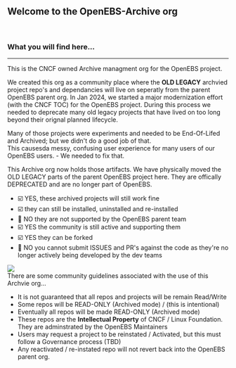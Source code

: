 ## Welcome to the OpenEBS-Archive org
<BR>

### What you will find here...
---
This is the CNCF owned Archive managment org for the OpenEBS project.<BR>

We created this org as a community place where the **OLD LEGACY** archvied project repo's and dependancies will live on seperatly from the parent OpenEBS parent org.
In Jan 2024, we started a major modernization effort (with the CNCF TOC) for the OpenEBS project. During this process we needed to deprecate many old legacy projects
that have lived on too long beyond their orignal planned lifecycle. <BR>

Many of those projects were experiments and needed to be End-Of-Lifed and Archived; but we didn't do a good job of that. <BR>
This causesda messy, confusing user experience for many users of our OpenEBS users. - We needed to fix that. <BR>

This Archive org now holds those artifacts. We have physically moved the OLD LEGACY parts of the parent OpenEBS project here. They are offically DEPRECATED and are
no longer part of OpenEBS.
- ☑️ YES, these archived projects will still work fine
- ☑️ they can still be installed, uninstalled and re-installed
- 💢 NO they are not supported by the OpenEBS parent team
- ☑️ YES the community is still active and supporting them
- ☑️ YES they can be forked
- 💢 NO you cannot submit ISSUES and PR's against the code as they're no longer actively being developed by the dev teams

![](https://github.com/openebs-archive/community/blob/main/images/openebs_github_project-structure_april2024.png)
<BR>
There are some community guidelines associated with the use of this Archvie org...
- It is not guaranteed that all repos and projects will be remain Read/Write
- Some repos will be READ-ONLY (Archived mode) / (this is intentional)
- Eventually all repos will be made READ-ONLY (Archived mode)
- These repos are the **Intellectual Property** of CNCF / Linux Foundation. They are adminstrated by the OpenEBS Maintainers
- Users may request a project to be reinstated / Activated, but this must follow a Governance process (TBD)
- Any reactivated / re-instated repo will not revert back into the OpenEBS parent org. 
